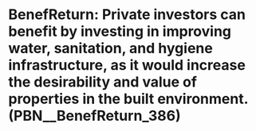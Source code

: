 # BenefReturn: __Private investors can benefit by investing in improving water, sanitation, and hygiene infrastructure, as it would increase the desirability and value of properties in the built environment.__ (PBN__BenefReturn_386)


